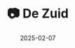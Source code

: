 ---
title: '📷 De Zuid'
date: '2025-02-07'
image: 'https://cdn.diblasio.social/static/photos/2025/20250207_122516.jpg'
thumbnail: 'https://cdn.diblasio.social/static/photos/2025/thumbnails/20250207_122516.jpg'
alt_text: "A 30 km/h speed limit sign on a residential street in Huizen, Netherlands."
tags:
  - "#Photography"
  - "#Netherlands"
  - "#Huizen"
  - "#Zenderwijk"
  - "#StreetPhotography"
  - "#Nature"
  - "#FujifilmXT4"
  - "#UrbanLandscape"
  - "#TrafficSigns"
description: ''
created_date: '2025-02-07'
location: "Phohistraat, Zenderwijk, Huizen, Noord-Holland, Nederland, 1276 EH, Nederland"
exif_data: "FUJIFILM X-T4 XF100-400mmF4.5-5.6 R LM OIS WR (1/105 | f/8 | ISO 800)"
draft: false
---